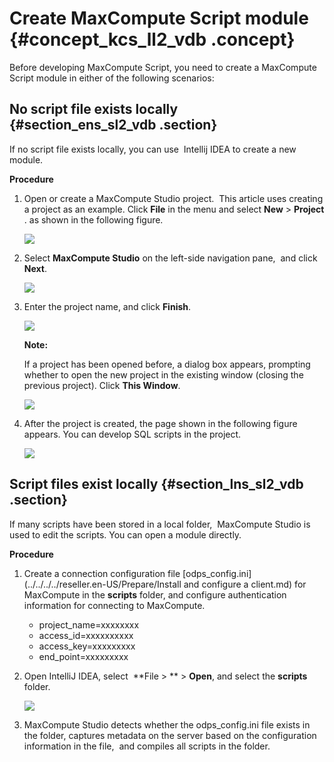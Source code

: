# Create MaxCompute Script module {#concept_kcs_ll2_vdb .concept}

Before developing MaxCompute Script, you need to create a MaxCompute Script module in either of the following scenarios:

## No script file exists locally {#section_ens_sl2_vdb .section}

If no script file exists locally, you can use  Intellij IDEA to create a new module.

**Procedure**

1.  Open or create a MaxCompute Studio project.  This article uses creating a project as an example. Click **File** in the menu and select **New** \> **Project** . as shown in the following figure.

    ![](http://static-aliyun-doc.oss-cn-hangzhou.aliyuncs.com/assets/img/12125/15450284051781_en-US.png)

2.  Select **MaxCompute Studio** on the left-side navigation pane,  and click **Next**.

    ![](http://static-aliyun-doc.oss-cn-hangzhou.aliyuncs.com/assets/img/12125/15450284051782_en-US.png)

3.  Enter the project name, and click **Finish**.

    ![](http://static-aliyun-doc.oss-cn-hangzhou.aliyuncs.com/assets/img/12125/15450284051783_en-US.png)

    **Note:** 

    If a project has been opened before, a dialog box appears, prompting whether to open the new project in the existing window \(closing the previous project\). Click **This Window**.

    ![](http://static-aliyun-doc.oss-cn-hangzhou.aliyuncs.com/assets/img/12125/15450284061784_en-US.png)

4.  After the project is created, the page shown in the following figure appears. You can develop SQL scripts in the project.

    ![](http://static-aliyun-doc.oss-cn-hangzhou.aliyuncs.com/assets/img/12125/15450284061785_en-US.png)


## Script files exist locally {#section_lns_sl2_vdb .section}

If many scripts have been stored in a local folder,  MaxCompute Studio is used to edit the scripts. You can open a module directly.

**Procedure**

1.  Create a connection configuration file [odps\_config.ini](../../../../reseller.en-US/Prepare/Install and configure a client.md) for MaxCompute in the **scripts** folder, and configure authentication information for connecting to MaxCompute.

    -   project\_name=xxxxxxxx
    -   access\_id=xxxxxxxxxx
    -   access\_key=xxxxxxxxx
    -   end\_point=xxxxxxxxx
     

2.  Open IntelliJ IDEA, select  **File \> ** \> **Open**, and select the **scripts** folder.

    ![](http://static-aliyun-doc.oss-cn-hangzhou.aliyuncs.com/assets/img/12125/15450284061787_en-US.png)

3.  MaxCompute Studio detects whether the odps\_config.ini file exists in the folder, captures metadata on the server based on the configuration information in the file,  and compiles all scripts in the folder.


